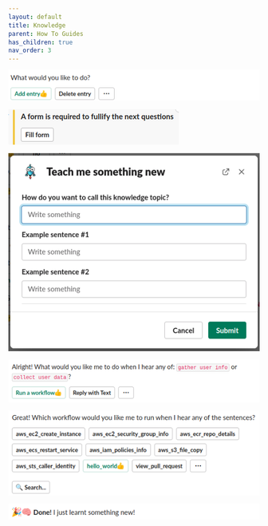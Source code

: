 ```yaml
---
layout: default
title: Knowledge
parent: How To Guides
has_children: true
nav_order: 3
---
```


![](../images/know-add.png)


![](../images/know-fillform.png)


![](../images/know-form.png)


![](../images/know-workflow.png)


![](../images/know-select.png)


![](../images/know-done.png)